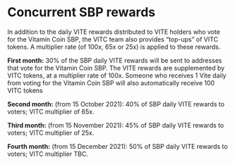 # Concurrent SBP rewards

In addition to the daily VITE rewards distributed to VITE holders who vote for the Vitamin Coin SBP, the VITC team also provides “top-ups” of VITC tokens. A multiplier rate (of 100x, 65x or 25x) is applied to these rewards.&#x20;

**First month:** 30% of the SBP daily VITE rewards will be sent to addresses that vote for the Vitamin Coin SBP. The VITE rewards are supplemented by VITC tokens, at a multiplier rate of 100x. Someone who receives 1 Vite daily from voting for the Vitamin Coin SBP will also automatically receive 100 VITC tokens&#x20;

**Second month:** (from 15 October 2021): 40% of SBP daily VITE rewards to voters; VITC multiplier of 65x.&#x20;

**Third month:** (from 15 November 2021): 45% of SBP daily VITE rewards to voters; VITC multiplier of 25x.&#x20;

**Fourth month:** (from 15 December 2021): 50% of SBP daily VITE rewards to voters; VITC multiplier TBC.
